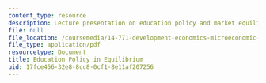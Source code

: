 ```yaml
---
content_type: resource
description: Lecture presentation on education policy and market equilibrium.
file: null
file_location: /coursemedia/14-771-development-economics-microeconomic-issues-and-policy-models-fall-2008/17fce45632e88cc80cf18e11af207256_lec7.pdf
file_type: application/pdf
resourcetype: Document
title: Education Policy in Equilibrium
uid: 17fce456-32e8-8cc8-0cf1-8e11af207256
---
```

